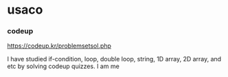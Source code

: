 # usaco

### codeup
https://codeup.kr/problemsetsol.php

I have studied if-condition, loop, double loop, string, 1D array, 2D array, and etc by solving codeup quizzes. I am me
